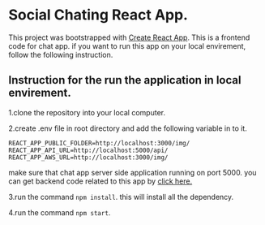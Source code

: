 # Social Chating React App.

This project was bootstrapped with [Create React App](https://github.com/facebook/create-react-app).
This is a frontend code for chat app. if you want to run this app on your local envirement, follow the following
instruction.

## Instruction for the run the application in local envirement.

1.clone the repository into your local computer.

2.create .env file in root directory and add the following variable in to it. 

    REACT_APP_PUBLIC_FOLDER=http://localhost:3000/img/
    REACT_APP_API_URL=http://localhost:5000/api/
    REACT_APP_AWS_URL=http://localhost:3000/img/
    
make sure that chat app server side application running on port 5000. you can get backend code related to this app by [click here.](https://github.com/sachintha-chathuranga/Chat-App-Backend)

3.run the command `npm install`. this will install all the dependency.

4.run the command `npm start`.
